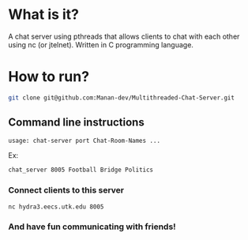 # What is it?

A chat server using pthreads that allows clients to chat with each other using nc (or jtelnet). Written in C programming language.

# How to run?

```sh
git clone git@github.com:Manan-dev/Multithreaded-Chat-Server.git
```

## Command line instructions
```sh
usage: chat-server port Chat-Room-Names ...
```
Ex:
```sh
chat_server 8005 Football Bridge Politics
```

### Connect clients to this server
```sh
nc hydra3.eecs.utk.edu 8005
```

### And have fun communicating with friends!